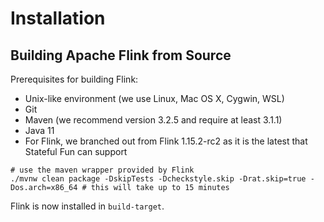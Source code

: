 # Installation
## Building Apache Flink from Source

Prerequisites for building Flink:

* Unix-like environment (we use Linux, Mac OS X, Cygwin, WSL)
* Git
* Maven (we recommend version 3.2.5 and require at least 3.1.1)
* Java 11
* For Flink, we branched out from Flink 1.15.2-rc2 as it is the latest that Stateful Fun can support

```shell
# use the maven wrapper provided by Flink
./mvnw clean package -DskipTests -Dcheckstyle.skip -Drat.skip=true -Dos.arch=x86_64 # this will take up to 15 minutes
```
Flink is now installed in `build-target`.
